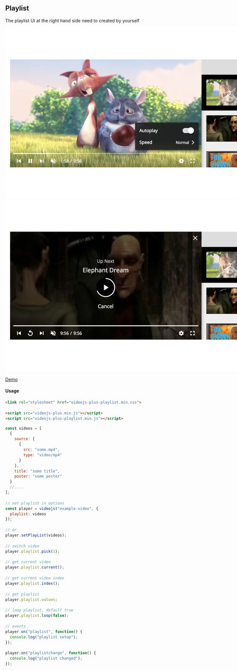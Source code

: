 ## Playlist

The playlist UI at the right hand side need to created by yourself

<img src="../../screenshot/playlist_1.png" style="max-width: 960px;">
<img src="../../screenshot/playlist_2.png" style="max-width: 960px;">

[Demo](https://pong420.github.io/videojs-plus/examples/playlist.html)

#### Usage

```html
<link rel="stylesheet" href="videojs-plus-playlist.min.css">

<script src="videojs-plus.min.js"></script>
<script src="videojs-plus-playlist.min.js"></script>
```

```js
const videos = [
  {
    source: [
      {
        src: "some.mp4",
        type: "video/mp4"
      }
    ],
    title: "some title",
    poster: "some poster"
  }
  //....
];

// set playlist in options
const player = videojs("example-video", {
  playlist: videos
});

// or
player.setPlayList(videos);

// switch video
player.playlist.pick(1);

// get current video
player.playlist.current();

// get current video index
player.playlist.index();

// get playlist
player.playlist.values;

// loop playlist, default true
player.playlist.loop(false);

// events
player.on("playlist", function() {
  console.log("playlist setup");
});

player.on("playlistchange", function() {
  console.log("playlist changed");
});
```
